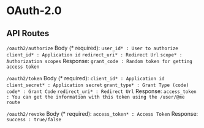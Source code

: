 # OAuth-2.0

## API Routes

```/oauth2/authorize```
	Body (* required):
```user_id* : User to authorize```
```client_id* : Application id```
```redirect_uri* : Redirect Url```
```scope* : Authorization scopes```
	Response:
```grant_code : Random token for getting access token```
 
```/oauth2/token```
	Body (* required):
```client_id* : Application id```
```client_secret* : Application secret```
```grant_type* : Grant Type (code)```
```code* : Grant Code```
```redirect_uri* : Redirect Url```
	Response:
```access_token : You can get the information with this token using the /user/@me route```

```/oauth2/revoke```
	Body (* required):
```access_token* : Access Token```
	Response:
```success : true/false```
